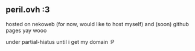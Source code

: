## peril.ovh :3
hosted on nekoweb (for now, would like to host myself) and (soon) github pages yay wooo

under partial-hiatus until i get my domain :P